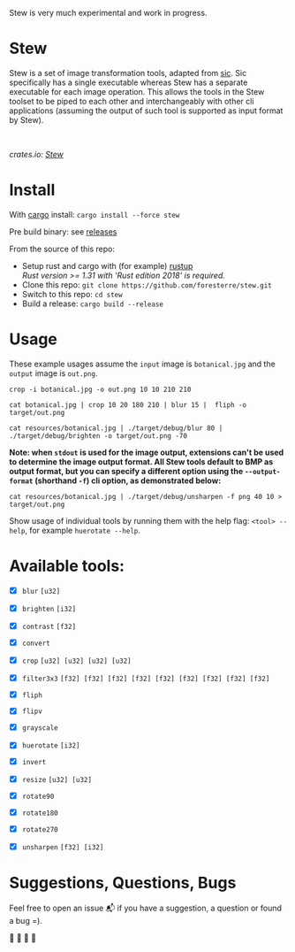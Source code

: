 Stew is very much experimental and work in progress.

# Stew

Stew is a set of image transformation tools, adapted from [sic](https://github.com/foresterre/sic).
Sic specifically has a single executable whereas Stew has a separate executable for each image operation.
This allows the tools in the Stew toolset to be piped to each other and interchangeably with other
cli applications (assuming the output of such tool is supported as input format by Stew).


<br>

_crates.io: [Stew](https://crates.io/crates/stew)_

# Install

With [cargo](https://crates.io/crates/stew) install: `cargo install --force stew`

Pre build binary: see [releases](https://github.com/foresterre/stew/releases)

From the source of this repo:
- Setup rust and cargo with (for example) [rustup](https://rustup.rs/) <br> 
  _Rust version >= 1.31 with 'Rust edition 2018' is required._
- Clone this repo: `git clone https://github.com/foresterre/stew.git`
- Switch to this repo: `cd stew`
- Build a release: `cargo build --release`


# Usage

These example usages assume the `input` image is `botanical.jpg` and the `output` image is `out.png`.

```
crop -i botanical.jpg -o out.png 10 10 210 210
```

```
cat botanical.jpg | crop 10 20 180 210 | blur 15 |  fliph -o target/out.png
```

```
cat resources/botanical.jpg | ./target/debug/blur 80 |  ./target/debug/brighten -o target/out.png -70
```

__Note: when `stdout` is used for the image output, extensions can't be used to determine the image output format.
All Stew tools default to BMP as output format, but you can specify a different option using the `--output-format`
 (shorthand `-f`) cli option, as demonstrated below:__
```
cat resources/botanical.jpg | ./target/debug/unsharpen -f png 40 10 > target/out.png
```

Show usage of individual tools by running them with the help flag: `<tool> --help`, for example `huerotate --help`.

# Available tools:

* [x] `blur` `[u32]`
* [x] `brighten` `[i32]`
* [x] `contrast` `[f32]`
* [x] `convert`
* [x] `crop` `[u32] [u32] [u32] [u32]`
* [x] `filter3x3` `[f32] [f32] [f32] [f32] [f32] [f32] [f32] [f32] [f32]`
* [x] `fliph`
* [x] `flipv`
* [x] `grayscale`
* [x] `huerotate` `[i32]`
* [x] `invert`
* [x] `resize` `[u32] [u32]`
* [x] `rotate90`
* [x] `rotate180`
* [x] `rotate270`
* [x] `unsharpen` `[f32] [i32]`


# Suggestions, Questions, Bugs

Feel free to open an issue :mailbox_with_mail: if you have a suggestion, a question or found a bug =).

:guitar: :trumpet: :violin: :saxophone:
